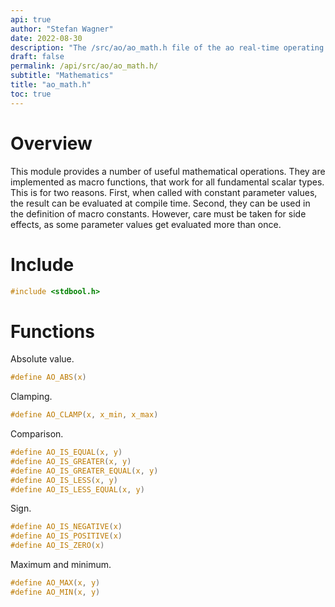 ```yaml
---
api: true
author: "Stefan Wagner"
date: 2022-08-30
description: "The /src/ao/ao_math.h file of the ao real-time operating system."
draft: false
permalink: /api/src/ao/ao_math.h/
subtitle: "Mathematics"
title: "ao_math.h"
toc: true
---
```


# Overview

This module provides a number of useful mathematical operations. They are implemented as macro functions, that work for all fundamental scalar types. This is for two reasons. First, when called with constant parameter values, the result can be evaluated at compile time. Second, they can be used in the definition of macro constants. However, care must be taken for side effects, as some parameter values get evaluated more than once.

# Include

```c
#include <stdbool.h>
```

# Functions

Absolute value.

```c
#define AO_ABS(x)
```

Clamping.

```c
#define AO_CLAMP(x, x_min, x_max)
```

Comparison.

```c
#define AO_IS_EQUAL(x, y)
#define AO_IS_GREATER(x, y)
#define AO_IS_GREATER_EQUAL(x, y)
#define AO_IS_LESS(x, y)
#define AO_IS_LESS_EQUAL(x, y)
```

Sign.

```c
#define AO_IS_NEGATIVE(x)
#define AO_IS_POSITIVE(x)
#define AO_IS_ZERO(x)
```

Maximum and minimum.

```c
#define AO_MAX(x, y)
#define AO_MIN(x, y)
```
